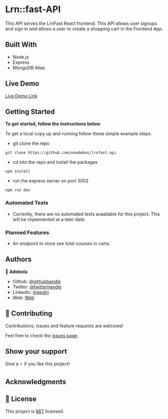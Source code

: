 # Lrn::fast-API

This API serves the LrnFast React frontend. This API allows user signups and sign in and allows a user to create a shopping cart in the Frontend App.

## Built With

- Node.js
- Express
- MongoDB Atlas

## Live Demo

[Live Demo Link](https://lrn-fast.netlify.com/)

## Getting Started

**To get started, follow the instructions below**

To get a local copy up and running follow these simple example steps.

- git clone the repo

```
git clone https://github.com/onedebos/lrnfast-api
```

- cd into the repo and install the packages

```
npm install
```

- run the express server on port 3002

```
npm run dev
```

### Automated Tests

- Currently, there are no automated tests avaailable for this project. This will be implemented at a later date.

### Planned Features

- An endpoint to store see total courses in carts.

## Authors

👤 **Adebola**

- Github: [@githubhandle](https://github.com/onedebos)
- Twitter: [@twitterhandle](https://twitter.com/debosthefirst)
- Linkedin: [linkedin](https://www.linkedin.com/in/adebola-niran/)
- Web: [Web](https://adebola.dev)

## 🤝 Contributing

Contributions, issues and feature requests are welcome!

Feel free to check the [issues page](issues/).

## Show your support

Give a ⭐️ if you like this project!

## Acknowledgments

## 📝 License

This project is [MIT](lic.url) licensed.

```

```
